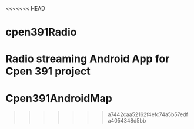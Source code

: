<<<<<<< HEAD
# cpen391Radio
Radio streaming Android App for Cpen 391 project
=======
# Cpen391AndroidMap
>>>>>>> a7442caa52162f4efc74a5b57edfa4054348d5bb
